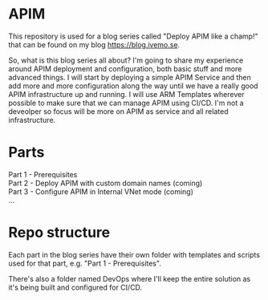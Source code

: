 # APIM
This repository is used for a blog series called "Deploy APIM like a champ!" that can be found on my blog https://blog.ivemo.se. 

So, what is this blog series all about? I'm going to share my experience around APIM deployment and configuration, both basic stuff and more advanced things. I will start by deploying a simple APIM Service and then add more and more configuration along the way until we have a really good APIM infrastructure up and running. I will use ARM Templates wherever possible to make sure that we can manage APIM using CI/CD. I'm not a deveolper so focus will be more on APIM as service and all related infrastructure.

# Parts
Part 1 - Prerequisites  
Part 2 - Deploy APIM with custom domain names (coming)  
Part 3 - Configure APIM in Internal VNet mode (coming)  
...


# Repo structure
Each part in the blog series have their own folder with templates and scripts used for that part, e.g. "Part 1 - Prerequisites".

There's also a folder named DevOps where I'll keep the entire solution as it's being built and configured for CI/CD.
